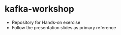 # kafka-workshop

* Repository for Hands-on exercise
* Follow the presentation slides as primary reference